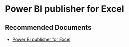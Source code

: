   <properties
	pageTitle="power bi publisher for excel"
	description="power bi publisher for excel"
	service="microsoft.PowerBIDedicated"
	resource="capacities"
	authors="pjfreitas"
	ms.author="pfreitas"	
	displayOrder="270"
	selfHelpType="generic"
	supportTopicIds="32628137"
	productPesIds="16334"
	cloudEnvironments="public, MoonCake, fairfax" 
	articleId="a354888d-5284-fc4a-6e89-200fd4e6e442"
	ownershipId="PowerBI_PowerBI"
/>

# Power BI publisher for Excel

## **Recommended Documents**

* [Power BI publisher for Excel](https://docs.microsoft.com/power-bi/publisher-for-excel)
